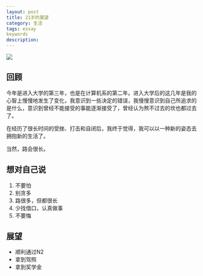 ```yaml
---
layout: post
title: 21岁的展望
category: 生活
tags: essay
keywords
description:
---
```


![](https://timgsa.baidu.com/timg?image&quality=80&size=b9999_10000&sec=1558119212916&di=69b74d57799b3dd74205eaebd7768272&imgtype=0&src=http%3A%2F%2Fi0.hdslb.com%2Fbfs%2Farticle%2F33e99ce52c880da139bfc8b51116f7cea5e9fc21.jpg)

## 回顾

今年是进入大学的第三年，也是在计算机系的第二年。进入大学后的这几年是我的心智上慢慢地发生了变化，我意识到一些决定的错误，我慢慢意识到自己所追求的是什么，意识到曾经不能接受的事能逐渐接受了，曾经认为熬不过去的坎也都过去了。

在经历了很长时间的受挫、打击和自闭后，我终于觉得，我可以以一种新的姿态去拥抱新的生活了。

当然，路会很长。

## 想对自己说

1. 不要怕
2. 别贪多
3. 路很多，但都很长
4. 少找借口，认真做事
5. 不要悔

## 展望

- 顺利通过N2
- 拿到驾照
- 拿到奖学金

